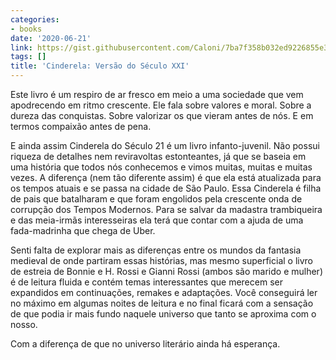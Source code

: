 ```yaml
---
categories:
- books
date: '2020-06-21'
link: https://gist.githubusercontent.com/Caloni/7ba7f358b032ed9226855e37819d893a/raw/c3f066601fb2f3280f012ed24d974cf221183ee2/cinderela-versao-do-seculo-xxi.txt
tags: []
title: 'Cinderela: Versão do Século XXI'
---
```


Este livro é um respiro de ar fresco em meio a uma sociedade que vem apodrecendo em ritmo crescente. Ele fala sobre valores e moral. Sobre a dureza das conquistas. Sobre valorizar os que vieram antes de nós. E em termos compaixão antes de pena.

E ainda assim Cinderela do Século 21 é um livro infanto-juvenil. Não possui riqueza de detalhes nem reviravoltas estonteantes, já que se baseia em uma história que todos nós conhecemos e vimos muitas, muitas e muitas vezes. A diferença (nem tão diferente assim) é que ela está atualizada para os tempos atuais e se passa na cidade de São Paulo. Essa Cinderela é filha de pais que batalharam e que foram engolidos pela crescente onda de corrupção dos Tempos Modernos. Para se salvar da madastra trambiqueira e das meia-irmãs interesseiras ela terá que contar com a ajuda de uma fada-madrinha que chega de Uber.

Senti falta de explorar mais as diferenças entre os mundos da fantasia medieval de onde partiram essas histórias, mas mesmo superficial o livro de estreia de Bonnie e H. Rossi e Gianni Rossi (ambos são marido e mulher) é de leitura fluida e contém temas interessantes que merecem ser expandidos em continuações, remakes e adaptações. Você conseguirá ler no máximo em algumas noites de leitura e no final ficará com a sensação de que podia ir mais fundo naquele universo que tanto se aproxima com o nosso.

Com a diferença de que no universo literário ainda há esperança.